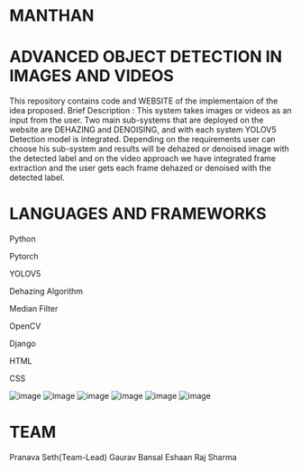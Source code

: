 # MANTHAN


# ADVANCED OBJECT DETECTION IN IMAGES AND VIDEOS

This repository contains code and WEBSITE of the implementaion of the idea proposed.
Brief Description : This system takes images or videos as an input from the user. Two main sub-systems that are deployed on the website are DEHAZING and DENOISING, and with each system YOLOV5 Detection model is integrated. Depending on the requirements user can choose his sub-system and results will be dehazed or denoised image with the detected label and on the video approach we have integrated frame extraction and the user gets each frame dehazed or denoised with the detected label.

# LANGUAGES AND FRAMEWORKS 

Python

Pytorch

YOLOV5

Dehazing Algorithm 

Median Filter

OpenCV

Django

HTML

CSS

![image](https://user-images.githubusercontent.com/60814171/151693498-a4a46011-37f1-414b-9991-2321420ed8f2.png)
![image](https://user-images.githubusercontent.com/60814171/151693504-23267225-d7f2-4fe2-83ac-a0ff38f06a28.png)
![image](https://user-images.githubusercontent.com/60814171/151693516-684f112d-a50c-4a92-bb2d-b6220998121d.png)
![image](https://user-images.githubusercontent.com/60814171/151693813-5d74a39b-1c0d-42ee-90ce-6a03d22e2056.png)
![image](https://user-images.githubusercontent.com/60814171/151693821-1574f29f-3bdd-4fbb-b07b-7c79c92737e6.png)
![image](https://user-images.githubusercontent.com/60814171/151693828-b8396b08-1d60-4be9-bd07-8216021aea33.png)

# TEAM
Pranava Seth(Team-Lead)
Gaurav Bansal
Eshaan Raj Sharma




